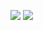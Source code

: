 ![](https://github.com/ShingLi/spa/blob/master/static/readme/1.gif)
![](https://github.com/ShingLi/spa/blob/master/static/readme/2.gif)
<br/>

